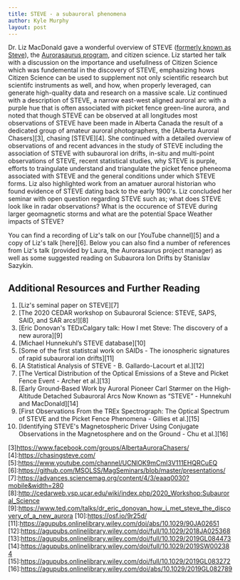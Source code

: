 ```yaml
---
title: STEVE - a subauroral phenomena
author: Kyle Murphy
layout: post
---
```



Dr. Liz MacDonald gave a wonderful overview of STEVE ([formerly known as Steve][1]), the [Aurorasaurus program][2], and citizen science. Liz started her talk with a discussion on the importance and usefullness of Citizen Science which was fundemental in the discovery of STEVE, emphasizing hows Citizen Science can be used to supplement not only scientific research but scientifc instruments as well, and how, when properly leveraged, can generate high-quality data and research on a massive scale. Liz continued with a description of STEVE, a narrow east-west aligned auroral arc with a purple hue that is often associated with picket fence green-line aurora, and noted that though STEVE can be observed at all longitudes most observations of STEVE have been made in Alberta Canada the result of a dedicated group of amateur auroral photographers, the [Alberta Auroral Chasers][3], chasing [STEVE][4]. She continued with a detailed overview of observations of and recent advances in the study of STEVE including the association of STEVE with subauroral ion drifts, in-situ and multi-point observations of STEVE, recent statistical studies, why STEVE is purple, efforts to traingulate understand and triangulate the picket fence pheneoma associated with STEVE and the general conditions under which STEVE forms. Liz also highlighted work from an amatuer auroral historian who found evidence of STEVE dating back to the early 1900's. Liz concluded her seminar with open question regarding STEVE such as; what does STEVE look like in radar observations? What is the occurence of STEVE during larger geomagnetic storms and what are the potential Space Weather impacts of STEVE?

You can find a recording of Liz's talk on our [YouTube channel][5] and a copy of Liz's talk [here][6]. Below you can also find a number of references from Liz's talk (provided by Laura, the Aurorasaurus project manager) as well as some suggested reading on Subaurora Ion Drifts by Stanislav Sazykin.

## Additional Resources and Further Reading
1. [Liz's seminal paper on STEVE][7]
1. [The 2020 CEDAR workshop on Subauroral Science: STEVE, SAPS, SAID, and SAR arcs!][8]
1. [Eric Donovan's TEDxCalgary talk: How I met Steve: The discovery of a new aurora][9]
1. [Michael Hunnekuhl’s STEVE database][10]
1. [Some of the first statistcal work on SAIDs - The ionospheric signatures of rapid subauroral ion drifts][11]
1. [A Statistical Analysis of STEVE - B. Gallardo-Lacourt et al.][12]
1. [The Vertical Distribution of the Optical Emissions of a Steve and Picket Fence Event - Archer et al.][13]
1. [Early Ground‐Based Work by Auroral Pioneer Carl Størmer on the High‐Altitude Detached Subauroral Arcs Now Known as “STEVE” - Hunnekuhl and MacDonald][14]
1. [First Observations From the TREx Spectrograph: The Optical Spectrum of STEVE and the Picket Fence Phenomena - Gillies et al.][15]
1. [Identifying STEVE's Magnetospheric Driver Using Conjugate Observations in the Magnetosphere and on the Ground - Chu et al.][16]

[1]:https://en.wikipedia.org/wiki/Steve_(atmospheric_phenomenon)#Discovery_and_naming
[2]:https://www.aurorasaurus.org/
[3]https://www.facebook.com/groups/AlbertaAuroraChasers/
[4]:https://chasingsteve.com/ 
[5]:https://www.youtube.com/channel/UCNlOK9mCmI3V111EHQRCuEQ
[6]:https://github.com/MSOLSS/MagSeminars/blob/master/presentations/
[7]:https://advances.sciencemag.org/content/4/3/eaaq0030?mobile&width=280
[8]:http://cedarweb.vsp.ucar.edu/wiki/index.php/2020_Workshop:Subauroral_Science
[9]:https://www.ted.com/talks/dr_eric_donovan_how_i_met_steve_the_discovery_of_a_new_aurora
[10]:https://osf.io/9r25d/
[11]:https://agupubs.onlinelibrary.wiley.com/doi/abs/10.1029/90JA02651
[12]:https://agupubs.onlinelibrary.wiley.com/doi/full/10.1029/2018JA025368
[13]:https://agupubs.onlinelibrary.wiley.com/doi/full/10.1029/2019GL084473
[14]:https://agupubs.onlinelibrary.wiley.com/doi/full/10.1029/2019SW002384
[15]:https://agupubs.onlinelibrary.wiley.com/doi/full/10.1029/2019GL083272
[16]:https://agupubs.onlinelibrary.wiley.com/doi/abs/10.1029/2019GL082789